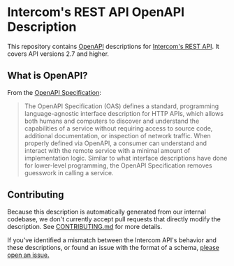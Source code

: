 # Intercom's REST API OpenAPI Description

This repository contains [OpenAPI](https://www.openapis.org/) descriptions for [Intercom's REST API](https://developers.intercom.com/intercom-api-reference/reference/welcome). It covers API versions 2.7 and higher.

## What is OpenAPI?

From the [OpenAPI Specification](https://github.com/OAI/OpenAPI-Specification):

> The OpenAPI Specification (OAS) defines a standard, programming language-agnostic interface description for HTTP APIs, which allows both humans and computers to discover and understand the capabilities of a service without requiring access to source code, additional documentation, or inspection of network traffic. When properly defined via OpenAPI, a consumer can understand and interact with the remote service with a minimal amount of implementation logic. Similar to what interface descriptions have done for lower-level programming, the OpenAPI Specification removes guesswork in calling a service.

## Contributing

Because this description is automatically generated from our internal codebase, we don't currently accept pull requests that directly modify the description. See [CONTRIBUTING.md](CONTRIBUTING.md) for more details.

If you've identified a mismatch between the Intercom API's behavior and these descriptions, or found an issue with the format of a schema, [please open an issue.](https://github.com/intercom/Intercom-OpenAPI/issues/new?template=schema-inaccuracy.md)
